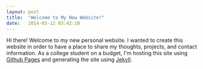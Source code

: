 ```yaml
---
layout: post
title:  "Welcome to My New Website!"
date:   2014-03-12 03:42:10
---
```


Hi there! Welcome to my new personal website. I wanted to create this website in
order to have a place to share my thoughts, projects, and contact information. As a college
student on a budget, I'm hosting this site using [Github Pages][github pages]
and generating the site using [Jekyll][jekyll]. 

[github pages]: http://pages.github.com/
[jekyll]: http://jekyllrb.com/
